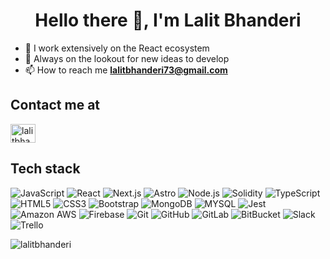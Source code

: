 <h1 align="center">Hello there 👋, I'm Lalit Bhanderi</h1>

- 🔭 I work extensively on the React ecosystem
- 🤔 Always on the lookout for new ideas to develop
- 📫 How to reach me **lalitbhanderi73@gmail.com**

## Contact me at

<p align="left">
<a href="https://www.linkedin.com/in/lalitbhanderi/" target="blank"><img align="center" src="https://cdn.jsdelivr.net/npm/simple-icons@3.0.1/icons/linkedin.svg" alt="lalitbhanderi" height="30" width="40" /></a>
</p>

## Tech stack

![JavaScript](https://img.shields.io/badge/-JavaScript-black?style=flat-square&logo=javascript)
![React](https://img.shields.io/badge/-React-black?style=flat-square&logo=react)
![Next.js](https://img.shields.io/badge/-Next.js-black?style=flat-square&logo=Next.js)
![Astro](https://img.shields.io/badge/-Astro-black?style=flat-square&logo=astro)
![Node.js](https://img.shields.io/badge/-Node.js-black?style=flat-square&logo=Node.js)
![Solidity](https://img.shields.io/badge/-Solidity-black?style=flat-square&logo=solidity)
![TypeScript](https://img.shields.io/badge/-TypeScript-black?style=flat-square&logo=typescript)
![HTML5](https://img.shields.io/badge/-HTML5-E34F26?style=flat-square&logo=html5&logoColor=white)
![CSS3](https://img.shields.io/badge/-CSS3-1572B6?style=flat-square&logo=css3)
![Bootstrap](https://img.shields.io/badge/-Bootstrap-black?style=flat-square&logo=bootstrap)
![MongoDB](https://img.shields.io/badge/-MongoDB-black?style=flat-square&logo=mongodb)
![MYSQL](https://img.shields.io/badge/-MYSQL-black?style=flat-square&logo=mysql)
![Jest](https://img.shields.io/badge/-Jest-black?style=flat-square&logo=jest)
![Amazon AWS](https://img.shields.io/badge/Amazon%20AWS-232F3E?style=flat-square&logo=amazon-aws)
![Firebase](https://img.shields.io/badge/-Firebase-black?style=flat-square&logo=firebase)
![Git](https://img.shields.io/badge/-Git-black?style=flat-square&logo=git)
![GitHub](https://img.shields.io/badge/-GitHub-181717?style=flat-square&logo=github)
![GitLab](https://img.shields.io/badge/-GitLab-FCA121?style=flat-square&logo=gitlab)
![BitBucket](https://img.shields.io/badge/-BitBucket-darkblue?style=flat-square&logo=bitbucket)
![Slack](https://img.shields.io/badge/-Slack-black?style=flat-square&logo=slack)
![Trello](https://img.shields.io/badge/-Trello-black?style=flat-square&logo=trello)

<p align="left"> <img src="https://komarev.com/ghpvc/?username=lalitbhanderi&label=Profile%20views&color=0e75b6&style=flat" alt="lalitbhanderi" /> </p>
